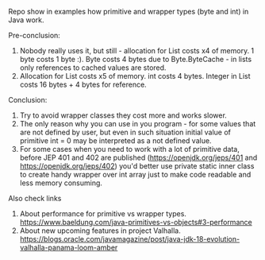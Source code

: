 Repo show in examples how primitive and wrapper types (byte and int) in Java work.

Pre-conclusion:

1. Nobody really uses it, but still - allocation for List<Bytes> costs x4 of memory.
   1 byte costs 1 byte :). Byte costs 4 bytes due to Byte.ByteCache - in lists only references to cached values are stored.
2. Allocation for List<Integer> costs x5 of memory.
   int costs 4 bytes. Integer in List costs 16 bytes + 4 bytes for reference.

Conclusion:

1. Try to avoid wrapper classes they cost more and works slower.
2. The only reason why you can use in you program - for some values that are not defined by user,
   but even in such situation initial value of primitive int = 0 may be interpreted as a not defined value.
3. For some cases when you need to work with a lot of primitive data,
   before JEP 401 and 402 are published (https://openjdk.org/jeps/401 and https://openjdk.org/jeps/402)
   you'd better use private static inner class to create handy wrapper over int array
   just to make code readable and less memory consuming.

Also check links

1. About performance for primitive vs wrapper types. https://www.baeldung.com/java-primitives-vs-objects#3-performance
2. About new upcoming features in project
   Valhalla. https://blogs.oracle.com/javamagazine/post/java-jdk-18-evolution-valhalla-panama-loom-amber
